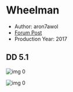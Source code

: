 # Wheelman

* Author: aron7awol
* [Forum Post](https://www.avsforum.com/threads/bass-eq-for-filtered-movies.2995212/post-57896464)
* Production Year: 2017

## DD 5.1

![img 0](https://i.imgur.com/dMBSe0P.jpg)

![img 0](https://i.imgur.com/pO2E2Cv.jpg)

